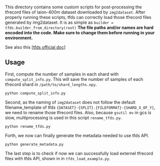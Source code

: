 This directory contains some custom scripts for post-processing the tfrecord files of laion-400m dataset downloaded by `img2dataset`.
After properly running these scripts, tfds can correctly load those tfrecord files generated by img2dataset.
It is as simple as `builder = tfds.builder_from_directory(root)`
**The file paths and/or names are hard encoded into the code. Make sure to change them before running in your environment.**

See also this [[tfds official doc]](https://www.tensorflow.org/datasets/external_tfrecord)

## Usage
First, compute the number of samples in each shard with `compute_split_info.py`. This will save the number of samples of each tfrecord shard in `/path/to/shard_lengths.npy`.
```
python compute_split_info.py
```

Second, as the naming of `img2dataset` does not follow the default filename_template of tfds `{DATASET}-{SPLIT}.{FILEFORMAT}-{SHARD_X_OF_Y}`,
we need to rename those tfrecord files.
Also, because `gsutil mv` in gcs is slow, multiprocessing is used in this script `rename_tfds.py`.
```
python rename_tfds.py
```

Forth, we now can finally generate the metadata needed to use tfds API.
```
python generate_metadata.py
```

The last step is to check if now we can successfully load externel tfrecord files with tfds API, shown in in `tfds_load_example.py`.
